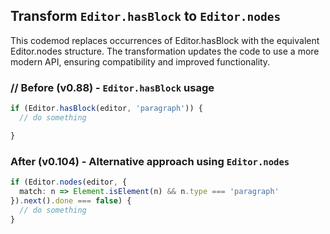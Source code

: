 


## Transform ```Editor.hasBlock``` to ```Editor.nodes```
This codemod replaces occurrences of Editor.hasBlock with the equivalent Editor.nodes structure. The transformation updates the code to use a more modern API, ensuring compatibility and improved functionality.

### // Before (v0.88) - ```Editor.hasBlock``` usage

```ts
if (Editor.hasBlock(editor, 'paragraph')) {
  // do something

}
```

### After (v0.104) - Alternative approach using ```Editor.nodes```

```ts
if (Editor.nodes(editor, {
  match: n => Element.isElement(n) && n.type === 'paragraph'
}).next().done === false) {
  // do something
}
```


